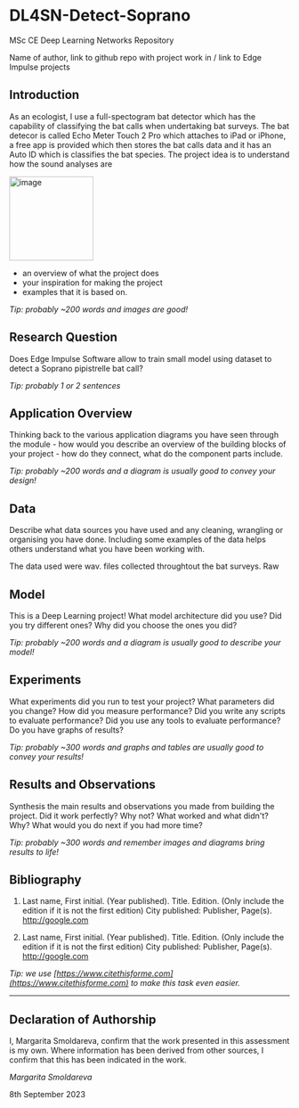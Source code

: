 # DL4SN-Detect-Soprano
MSc CE Deep Learning Networks Repository

Name of author, link to github repo with project work in / link to Edge Impulse projects

## Introduction

As an ecologist, I use a full-spectogram bat detector which has the capability of classifying the bat calls when undertaking bat surveys. The bat detecor is called Echo Meter Touch 2
Pro which attaches to iPad or iPhone, a free app is provided which then stores the bat calls data and it has an Auto ID which is classifies the bat species. The project idea is to 
understand how the sound analyses are 

<img width="151" alt="image" src="https://github.com/Rita888/DL4SN-Detect-Soprano/assets/93122551/487a5a95-1be7-486b-bae1-3df82ef7fae9">

- an overview of what the project does
- your inspiration for making the project 
- examples that it is based on. 

*Tip: probably ~200 words and images are good!*

## Research Question
Does Edge Impulse Software allow to train small model using dataset to detect a Soprano pipistrelle bat call?

*Tip: probably 1 or 2 sentences*

## Application Overview
Thinking back to the various application diagrams you have seen through the module - how would you describe an overview of the building blocks of your project - how do they connect, what do the component parts include.

*Tip: probably ~200 words and a diagram is usually good to convey your design!*

## Data
Describe what data sources you have used and any cleaning, wrangling or organising you have done. Including some examples of the data helps others understand what you have been working with.

The data used were wav. files collected throughtout the bat surveys. Raw 

## Model
This is a Deep Learning project! What model architecture did you use? Did you try different ones? Why did you choose the ones you did?

*Tip: probably ~200 words and a diagram is usually good to describe your model!*

## Experiments
What experiments did you run to test your project? What parameters did you change? How did you measure performance? Did you write any scripts to evaluate performance? Did you use any tools to evaluate performance? Do you have graphs of results? 

*Tip: probably ~300 words and graphs and tables are usually good to convey your results!*

## Results and Observations
Synthesis the main results and observations you made from building the project. Did it work perfectly? Why not? What worked and what didn't? Why? What would you do next if you had more time?  

*Tip: probably ~300 words and remember images and diagrams bring results to life!*

## Bibliography


1. Last name, First initial. (Year published). Title. Edition. (Only include the edition if it is not the first edition) City published: Publisher, Page(s). http://google.com

2. Last name, First initial. (Year published). Title. Edition. (Only include the edition if it is not the first edition) City published: Publisher, Page(s). http://google.com

*Tip: we use [https://www.citethisforme.com](https://www.citethisforme.com) to make this task even easier.* 

----

## Declaration of Authorship

I, Margarita Smoldareva, confirm that the work presented in this assessment is my own. Where information has been derived from other sources, I confirm that this has been indicated 
in the work.


*Margarita Smoldareva*

8th September 2023
